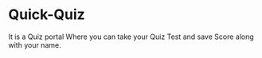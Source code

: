# Quick-Quiz
It is a Quiz portal Where you can take your Quiz Test and save Score along with your name.
